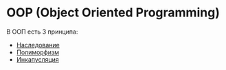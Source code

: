 # OOP (Object Oriented Programming)

В ООП есть 3 принципа:
- [Наследование](inheritance.md)
- [Полиморфизм](polymorph.md)
- [Инкапусляция](encapsulation.md)